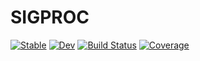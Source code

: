 # SIGPROC

[![Stable](https://img.shields.io/badge/docs-stable-blue.svg)](https://kiranshila.github.io/SIGPROC.jl/stable)
[![Dev](https://img.shields.io/badge/docs-dev-blue.svg)](https://kiranshila.github.io/SIGPROC.jl/dev)
[![Build Status](https://github.com/kiranshila/SIGPROC.jl/actions/workflows/CI.yml/badge.svg?branch=main)](https://github.com/kiranshila/SIGPROC.jl/actions/workflows/CI.yml?query=branch%3Amain)
[![Coverage](https://codecov.io/gh/kiranshila/SIGPROC.jl/branch/main/graph/badge.svg)](https://codecov.io/gh/kiranshila/SIGPROC.jl)
